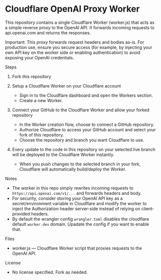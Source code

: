 # Cloudflare OpenAI Proxy Worker

This repository contains a single Cloudflare Worker (worker.js) that acts as a simple reverse proxy to the OpenAI API. It forwards incoming requests to api.openai.com and returns the responses.

Important: This proxy forwards request headers and bodies as-is. For production use, ensure you secure access (for example, by injecting your own API key on the worker side or enabling authentication) to avoid exposing your OpenAI credentials.

Steps

1. Fork this repository

2. Setup a Cloudflare Worker on your Cloudflare account
   - Sign in to the Cloudflare dashboard and open the Workers section.
   - Create a new Worker.

3. Connect your GitHub to the Cloudflare Worker and allow your forked repository
   - In the Worker creation flow, choose to connect a GitHub repository.
   - Authorize Cloudflare to access your GitHub account and select your fork of this repository.
   - Choose the repository and branch you want Cloudflare to use.

4. Every update to the code in this repository on your selected live branch will be deployed to the Cloudflare Worker instantly.
   - When you push changes to the selected branch in your fork, Cloudflare will automatically build/deploy the Worker.

Notes

- The worker in this repo simply rewrites incoming requests to `https://api.openai.com/v1/...` and forwards headers and body.
- For security, consider storing your OpenAI API key as a secret/environment variable in Cloudflare and modify the worker to inject the Authorization header server-side instead of relying on client-provided headers.
- By default the wrangler config `wrangler.toml` disables the cloudflare default `worker.dev` domain. Upadate the config if you want to enable that.

Files

- worker.js — Cloudflare Worker script that proxies requests to the OpenAI API.

License

- No license specified. Fork as needed.
